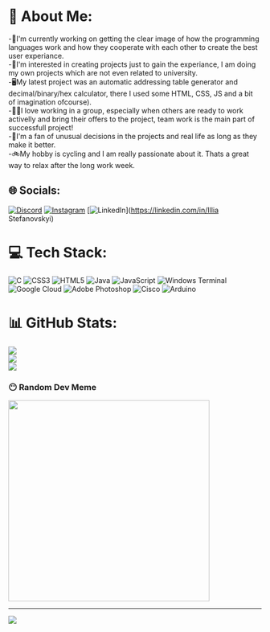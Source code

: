 # 💫 About Me:
-🔬I'm currently working on getting the clear image of how the programming languages work and how they cooperate with each other to create the best user experiance.<br>-🤔I'm interested in creating projects just to gain the experiance, I am doing my own projects which are not even related to university.<br>-🖥️My latest project was an automatic addressing table generator and decimal/binary/hex calculator, there I used some HTML, CSS, JS and a bit of imagination ofcourse).<br>-🤜🤛I love working in a group, especially when others are ready to work activelly and bring their offers to the project, team work is the main part of successfull project!<br>-👾I'm a fan of unusual decisions in the projects and real life as long as they make it better.<br>-🚲My hobby is cycling and I am really passionate about it. Thats a great way to relax after the long work week.<br>


## 🌐 Socials:
[![Discord](https://img.shields.io/badge/Discord-%237289DA.svg?logo=discord&logoColor=white)](https://discord.gg/illia165280) [![Instagram](https://img.shields.io/badge/Instagram-%23E4405F.svg?logo=Instagram&logoColor=white)](https://instagram.com/illiastefanovskii) [![LinkedIn](https://img.shields.io/badge/LinkedIn-%230077B5.svg?logo=linkedin&logoColor=white)](https://linkedin.com/in/Illia Stefanovskyi) 

# 💻 Tech Stack:
![C](https://img.shields.io/badge/c-%2300599C.svg?style=for-the-badge&logo=c&logoColor=white) ![CSS3](https://img.shields.io/badge/css3-%231572B6.svg?style=for-the-badge&logo=css3&logoColor=white) ![HTML5](https://img.shields.io/badge/html5-%23E34F26.svg?style=for-the-badge&logo=html5&logoColor=white) ![Java](https://img.shields.io/badge/java-%23ED8B00.svg?style=for-the-badge&logo=openjdk&logoColor=white) ![JavaScript](https://img.shields.io/badge/javascript-%23323330.svg?style=for-the-badge&logo=javascript&logoColor=%23F7DF1E) ![Windows Terminal](https://img.shields.io/badge/Windows%20Terminal-%234D4D4D.svg?style=for-the-badge&logo=windows-terminal&logoColor=white) ![Google Cloud](https://img.shields.io/badge/GoogleCloud-%234285F4.svg?style=for-the-badge&logo=google-cloud&logoColor=white) ![Adobe Photoshop](https://img.shields.io/badge/adobe%20photoshop-%2331A8FF.svg?style=for-the-badge&logo=adobe%20photoshop&logoColor=white) ![Cisco](https://img.shields.io/badge/cisco-%23049fd9.svg?style=for-the-badge&logo=cisco&logoColor=black) ![Arduino](https://img.shields.io/badge/-Arduino-00979D?style=for-the-badge&logo=Arduino&logoColor=white)
# 📊 GitHub Stats:
![](https://github-readme-stats.vercel.app/api?username=IlliaStefanovskyi&theme=dark&hide_border=true&include_all_commits=false&count_private=false)<br/>
![](https://github-readme-streak-stats.herokuapp.com/?user=IlliaStefanovskyi&theme=dark&hide_border=true)<br/>
![](https://github-readme-stats.vercel.app/api/top-langs/?username=IlliaStefanovskyi&theme=dark&hide_border=true&include_all_commits=false&count_private=false&layout=compact)

### 😶 Random Dev Meme
<img src='https://programmerhumor.io/wp-content/uploads/2022/07/programmerhumor-io-frontend-memes-programming-memes-c0e265eaf665a17.png' style="height: 400px;"/>

---
[![](https://visitcount.itsvg.in/api?id=IlliaStefanovskyi&icon=0&color=0)](https://visitcount.itsvg.in)

<!-- Proudly created with GPRM ( https://gprm.itsvg.in ) -->
